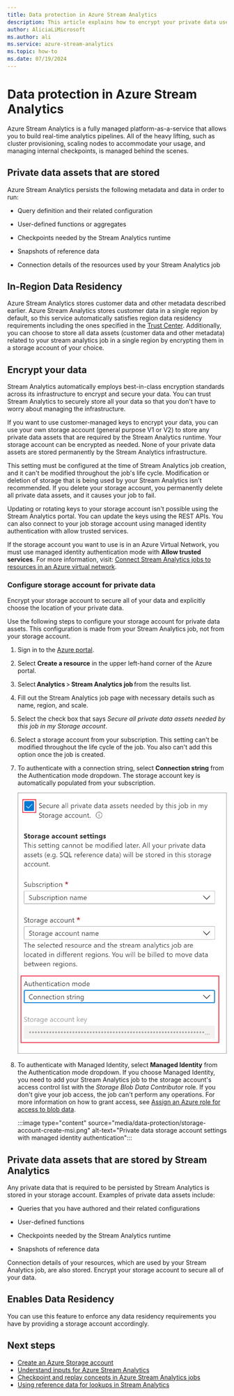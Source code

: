```yaml
---
title: Data protection in Azure Stream Analytics
description: This article explains how to encrypt your private data used by an Azure Stream Analytics job.
author: AliciaLiMicrosoft 
ms.author: ali
ms.service: azure-stream-analytics
ms.topic: how-to
ms.date: 07/19/2024
---
```


# Data protection in Azure Stream Analytics 

Azure Stream Analytics is a fully managed platform-as-a-service that allows you to build real-time analytics pipelines. All of the heavy lifting, such as cluster provisioning, scaling nodes to accommodate your usage, and managing internal checkpoints, is managed behind the scenes.

## Private data assets that are stored

Azure Stream Analytics persists the following metadata and data in order to run: 

* Query definition and their related configuration  

* User-defined functions or aggregates  

* Checkpoints needed by the Stream Analytics runtime

* Snapshots of reference data 

* Connection details of the resources used by your Stream Analytics job

## In-Region Data Residency

Azure Stream Analytics stores customer data and other metadata described earlier. Azure Stream Analytics stores customer data in a single region by default, so this service automatically satisfies region data residency requirements including the ones specified in the [Trust Center](https://azuredatacentermap.azurewebsites.net/).
Additionally, you can choose to store all data assets (customer data and other metadata) related to your stream analytics job in a single region by encrypting them in a storage account of your choice.

## Encrypt your data

Stream Analytics automatically employs best-in-class encryption standards across its infrastructure to encrypt and secure your data. You can trust Stream Analytics to securely store all your data so that you don't have to worry about managing the infrastructure.

If you want to use customer-managed keys to encrypt your data, you can use your own storage account (general purpose V1 or V2) to store any private data assets that are required by the Stream Analytics runtime. Your storage account can be encrypted as needed. None of your private data assets are stored permanently by the Stream Analytics infrastructure. 

This setting must be configured at the time of Stream Analytics job creation, and it can't be modified throughout the job's life cycle. Modification or deletion of storage that is being used by your Stream Analytics isn't recommended. If you delete your storage account, you permanently delete all private data assets, and it causes your job to fail. 

Updating or rotating keys to your storage account isn't possible using the Stream Analytics portal. You can update the keys using the REST APIs. You can also connect to your job storage account using managed identity authentication with allow trusted services.

If the storage account you want to use is in an Azure Virtual Network, you must use managed identity authentication mode with **Allow trusted services**. For more information, visit: [Connect Stream Analytics jobs to resources in an Azure virtual network](connect-job-to-vnet.md).


### Configure storage account for private data 

Encrypt your storage account to secure all of your data and explicitly choose the location of your private data. 

Use the following steps to configure your storage account for private data assets. This configuration is made from your Stream Analytics job, not from your storage account.

1. Sign in to the [Azure portal](https://portal.azure.com/).

1. Select **Create a resource** in the upper left-hand corner of the Azure portal. 

1. Select **Analytics** > **Stream Analytics job** from the results list. 

1. Fill out the Stream Analytics job page with necessary details such as name, region, and scale. 

1. Select the check box that says *Secure all private data assets needed by this job in my Storage account*.

1. Select a storage account from your subscription. This setting can't be modified throughout the life cycle of the job. You also can't add this option once the job is created.

1. To authenticate with a connection string, select **Connection string** from the Authentication mode dropdown. The storage account key is automatically populated from your subscription.

   ![Private data storage account settings](./media/data-protection/storage-account-create.png)

1. To authenticate with Managed Identity, select **Managed Identity** from the Authentication mode dropdown. If you choose Managed Identity, you need to add your Stream Analytics job to the storage account's access control list with the *Storage Blob Data Contributor* role. If you don't give your job access, the job can't perform any operations. For more information on how to grant access, see [Assign an Azure role for access to blob data](../storage/blobs/assign-azure-role-data-access.md).

   :::image type="content" source="media/data-protection/storage-account-create-msi.png" alt-text="Private data storage account settings with managed identity authentication":::

## Private data assets that are stored by Stream Analytics

Any private data that is required to be persisted by Stream Analytics is stored in your storage account. Examples of private data assets include: 

* Queries that you have authored and their related configurations  

* User-defined functions 

* Checkpoints needed by the Stream Analytics runtime

* Snapshots of reference data 

Connection details of your resources, which are used by your Stream Analytics job, are also stored. Encrypt your storage account to secure all of your data. 

## Enables Data Residency 
You can use this feature to enforce any data residency requirements you have by providing a storage account accordingly.

## Next steps

* [Create an Azure Storage account](../storage/common/storage-account-create.md)
* [Understand inputs for Azure Stream Analytics](stream-analytics-add-inputs.md)
* [Checkpoint and replay concepts in Azure Stream Analytics jobs](stream-analytics-concepts-checkpoint-replay.md)
* [Using reference data for lookups in Stream Analytics](stream-analytics-use-reference-data.md)
